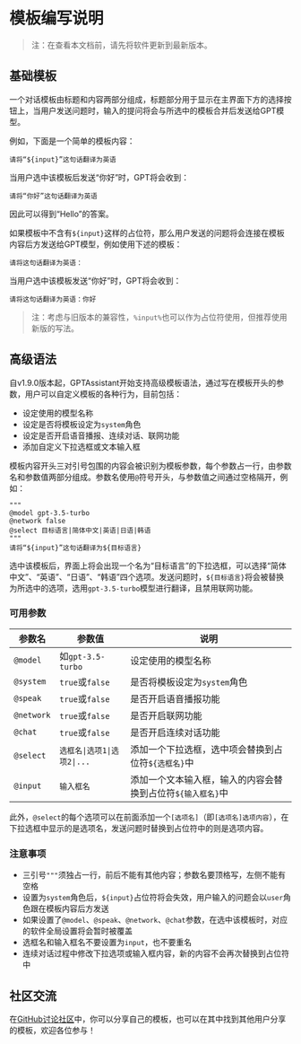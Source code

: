 # 模板编写说明

> 注：在查看本文档前，请先将软件更新到最新版本。

## 基础模板

一个对话模板由标题和内容两部分组成，标题部分用于显示在主界面下方的选择按钮上，当用户发送问题时，输入的提问将会与所选中的模板合并后发送给GPT模型。

例如，下面是一个简单的模板内容：

```
请将“${input}”这句话翻译为英语
```

当用户选中该模板后发送“你好”时，GPT将会收到：

```
请将“你好”这句话翻译为英语
```

因此可以得到“Hello”的答案。

如果模板中不含有`${input}`这样的占位符，那么用户发送的问题将会连接在模板内容后方发送给GPT模型，例如使用下述的模板：

```
请将这句话翻译为英语：
```

当用户选中该模板发送“你好”时，GPT将会收到：

```
请将这句话翻译为英语：你好
```

> 注：考虑与旧版本的兼容性，`%input%`也可以作为占位符使用，但推荐使用新版的写法。

## 高级语法

自v1.9.0版本起，GPTAssistant开始支持高级模板语法，通过写在模板开头的参数，用户可以自定义模板的各种行为，目前包括：

- 设定使用的模型名称
- 设定是否将模板设定为`system`角色
- 设定是否开启语音播报、连续对话、联网功能
- 添加自定义下拉选框或文本输入框

模板内容开头三对引号包围的内容会被识别为模板参数，每个参数占一行，由参数名和参数值两部分组成。参数名使用`@`符号开头，与参数值之间通过空格隔开，例如：

```
"""
@model gpt-3.5-turbo
@network false
@select 目标语言|简体中文|英语|日语|韩语
"""
请将“${input}”这句话翻译为${目标语言}
```

选中该模板后，界面上将会出现一个名为“目标语言”的下拉选框，可以选择“简体中文”、“英语”、“日语”、“韩语”四个选项。发送问题时，`${目标语言}`将会被替换为所选中的选项，选用`gpt-3.5-turbo`模型进行翻译，且禁用联网功能。

### 可用参数

| 参数名 | 参数值 | 说明 |
| --- | --- | --- |
| `@model` | 如`gpt-3.5-turbo` | 设定使用的模型名称 |
| `@system` | `true`或`false` | 是否将模板设定为`system`角色 |
| `@speak` | `true`或`false` | 是否开启语音播报功能 |
| `@network` | `true`或`false` | 是否开启联网功能 |
| `@chat` | `true`或`false` | 是否开启连续对话功能 |
| `@select` | `选框名\|选项1\|选项2\|...` | 添加一个下拉选框，选中项会替换到占位符`${选框名}`中 |
| `@input` | `输入框名` | 添加一个文本输入框，输入的内容会替换到占位符`${输入框名}`中 |

此外，`@select`的每个选项可以在前面添加一个`[选项名]`（即`[选项名]选项内容`），在下拉选框中显示的是选项名，发送问题时替换到占位符中的则是选项内容。

### 注意事项

- 三引号`"""`须独占一行，前后不能有其他内容；参数名要顶格写，左侧不能有空格
- 设置为`system`角色后，`${input}`占位符将会失效，用户输入的问题会以`user`角色跟在模板内容后方发送
- 如果设置了`@model`、`@speak`、`@network`、`@chat`参数，在选中该模板时，对应的软件全局设置将会暂时被覆盖
- 选框名和输入框名不要设置为`input`，也不要重名
- 连续对话过程中修改下拉选项或输入框内容，新的内容不会再次替换到占位符中

## 社区交流

在[GitHub讨论社区](https://github.com/Skythinker616/gpt-assistant-android/discussions/categories/templates)中，你可以分享自己的模板，也可以在其中找到其他用户分享的模板，欢迎各位参与！
